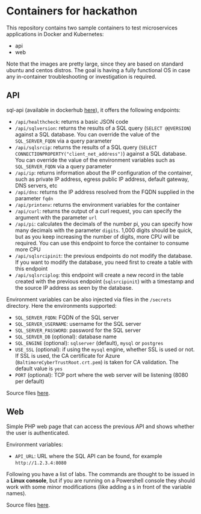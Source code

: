 # Containers for hackathon

This repository contains two sample containers to test microservices applications in Docker and Kubernetes:

- api
- web

Note that the images are pretty large, since they are based on standard ubuntu and centos distros. The goal is having a fully functional OS in case any in-container troubleshooting or investigation is required.

## API

sql-api (available in dockerhub [here](https://hub.docker.com/repository/docker/erjosito/sqlapi)), it offers the following endpoints:

- `/api/healthcheck`: returns a basic JSON code
- `/api/sqlversion`: returns the results of a SQL query (`SELECT @@VERSION`) against a SQL database. You can override the value of the `SQL_SERVER_FQDN` via a query parameter 
- `/api/sqlsrcip`: returns the results of a SQL query (`SELECT CONNECTIONPROPERTY("client_net_address")`) against a SQL database. You can override the value of the environment variables such as `SQL_SERVER_FQDN` via a query parameter
- `/api/ip`: returns information about the IP configuration of the container, such as private IP address, egress public IP address, default gateway, DNS servers, etc
- `/api/dns`: returns the IP address resolved from the FQDN supplied in the parameter `fqdn`
- `/api/printenv`: returns the environment variables for the container
- `/api/curl`: returns the output of a curl request, you can specify the argument with the parameter `url`
- `/api/pi`: calculates the decimals of the number pi, you can specify how many decimals with the parameter `digits`. 1,000 digits should be quick, but as you keep increasing the number of digits, more CPU will be required. You can use this endpoint to force the container to consume more CPU
- `/api/sqlsrcipinit`: the previous endpoints do not modify the database. If you want to modify the database, you need first to create a table with this endpoint
- `/api/sqlsrciplog`: this endpoint will create a new record in the table created with the previous endpoint (`sqlsrcipinit`) with a timestamp and the source IP address as seen by the database.

Environment variables can be also injected via files in the `/secrets` directory. Here the environments supported:

- `SQL_SERVER_FQDN`: FQDN of the SQL server
- `SQL_SERVER_USERNAME`: username for the SQL server
- `SQL_SERVER_PASSWORD`: password for the SQL server
- `SQL_SERVER_DB` (optional): database name
- `SQL_ENGINE` (optional): `sqlserver` (default), `mysql` or `postgres`
- `USE_SSL` (optional): if using the `mysql` engine, whether SSL is used or not. If SSL is used, the CA certificate for Azure (`BaltimoreCyberTrustRoot.crt.pem`) is taken for CA validation. The default value is `yes`
- `PORT` (optional): TCP port where the web server will be listening (8080 per default)

Source files [here](api).

## Web

Simple PHP web page that can access the previous API and shows whether the user is authenticated.

Environment variables:

- `API_URL`: URL where the SQL API can be found, for example `http://1.2.3.4:8080`

Following you have a list of labs. The commands are thought to be issued in a **Linux console**, but if you are running on a Powershell console they should work with some minor modifications (like adding a `$` in front of the variable names).

Source files [here](web).
